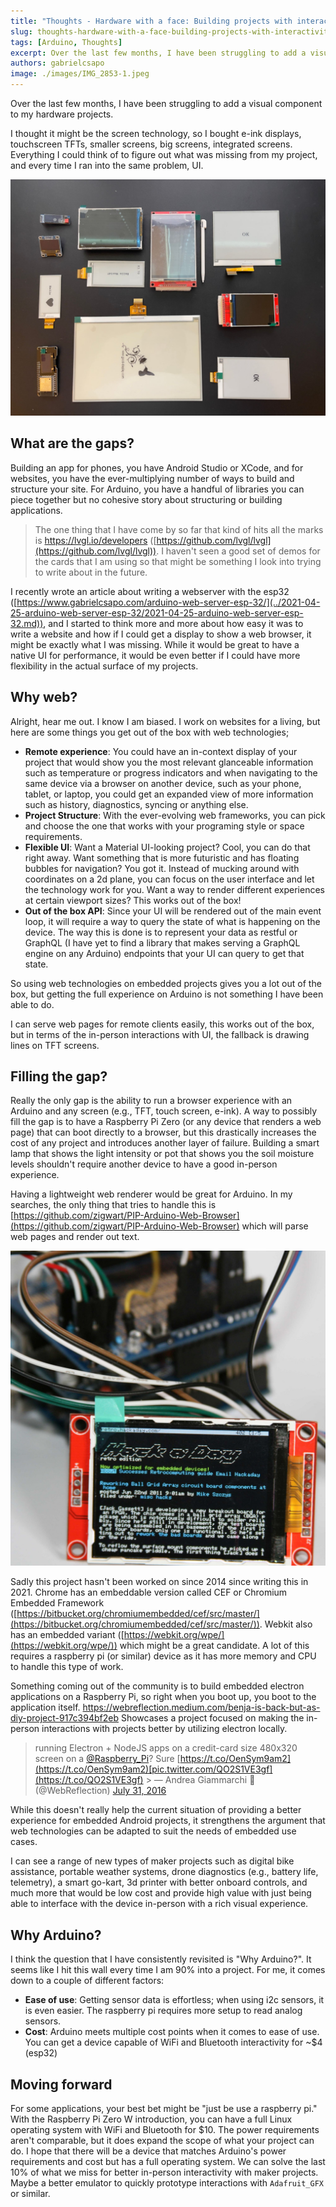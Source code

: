 ```yaml
---
title: "Thoughts - Hardware with a face: Building projects with interactivity."
slug: thoughts-hardware-with-a-face-building-projects-with-interactivity
tags: [Arduino, Thoughts]
excerpt: Over the last few months, I have been struggling to add a visual component to my hardware projects.
authors: gabrielcsapo
image: ./images/IMG_2853-1.jpeg
---
```


Over the last few months, I have been struggling to add a visual component to my hardware projects.

I thought it might be the screen technology, so I bought e-ink displays, touchscreen TFTs, smaller screens, big screens, integrated screens. Everything I could think of to figure out what was missing from my project, and every time I ran into the same problem, UI.

<!-- truncate -->

![Some of the displays I have played around with.](./images/IMG_2853-1.jpeg)

## What are the gaps?

Building an app for phones, you have Android Studio or XCode, and for websites, you have the ever-multiplying number of ways to build and structure your site. For Arduino, you have a handful of libraries you can piece together but no cohesive story about structuring or building applications.

> The one thing that I have come by so far that kind of hits all the marks is <https://lvgl.io/developers> ([https://github.com/lvgl/lvgl](https://github.com/lvgl/lvgl)). I haven't seen a good set of demos for the cards that I am using so that might be something I look into trying to write about in the future.

I recently wrote an article about writing a webserver with the esp32 ([https://www.gabrielcsapo.com/arduino-web-server-esp-32/](../2021-04-25-arduino-web-server-esp-32/2021-04-25-arduino-web-server-esp-32.md)), and I started to think more and more about how easy it was to write a website and how if I could get a display to show a web browser, it might be exactly what I was missing. While it would be great to have a native UI for performance, it would be even better if I could have more flexibility in the actual surface of my projects.

## Why web?

Alright, hear me out. I know I am biased. I work on websites for a living, but here are some things you get out of the box with web technologies;

- **Remote experience**: You could have an in-context display of your project that would show you the most relevant glanceable information such as temperature or progress indicators and when navigating to the same device via a browser on another device, such as your phone, tablet, or laptop, you could get an expanded view of more information such as history, diagnostics, syncing or anything else.
- **Project Structure**: With the ever-evolving web frameworks, you can pick and choose the one that works with your programing style or space requirements.
- **Flexible UI**: Want a Material UI-looking project? Cool, you can do that right away. Want something that is more futuristic and has floating bubbles for navigation? You got it. Instead of mucking around with coordinates on a 2d plane, you can focus on the user interface and let the technology work for you. Want a way to render different experiences at certain viewport sizes? This works out of the box!
- **Out of the box API**: Since your UI will be rendered out of the main event loop, it will require a way to query the state of what is happening on the device. The way this is done is to represent your data as restful or GraphQL (I have yet to find a library that makes serving a GraphQL engine on any Arduino) endpoints that your UI can query to get that state.

So using web technologies on embedded projects gives you a lot out of the box, but getting the full experience on Arduino is not something I have been able to do.

I can serve web pages for remote clients easily, this works out of the box, but in terms of the in-person interactions with UI, the fallback is drawing lines on TFT screens.

## Filling the gap?

Really the only gap is the ability to run a browser experience with an Arduino and any screen (e.g., TFT, touch screen, e-ink). A way to possibly fill the gap is to have a Raspberry Pi Zero (or any device that renders a web page) that can boot directly to a browser, but this drastically increases the cost of any project and introduces another layer of failure. Building a smart lamp that shows the light intensity or pot that shows you the soil moisture levels shouldn't require another device to have a good in-person experience.

Having a lightweight web renderer would be great for Arduino. In my searches, the only thing that tries to handle this is [https://github.com/zigwart/PIP-Arduino-Web-Browser](https://github.com/zigwart/PIP-Arduino-Web-Browser) which will parse web pages and render out text.

![This is an example of what is rendered when using PIP-Arduino-Web-Browser. For more details, visit the source at <https://hackaday.io/project/3116-pip-arduino-web-browser>.](./images/925351412462195167-1.jpeg)

Sadly this project hasn't been worked on since 2014 since writing this in 2021. Chrome has an embeddable version called CEF or Chromium Embedded Framework ([https://bitbucket.org/chromiumembedded/cef/src/master/](https://bitbucket.org/chromiumembedded/cef/src/master/)). Webkit also has an embedded variant ([https://webkit.org/wpe/](https://webkit.org/wpe/)) which might be a great candidate. A lot of this requires a raspberry pi (or similar) device as it has more memory and CPU to handle this type of work.

Something coming out of the community is to build embedded electron applications on a Raspberry Pi, so right when you boot up, you boot to the application itself. <https://webreflection.medium.com/benja-is-back-but-as-diy-project-917c394bf2eb> Showcases a project focused on making the in-person interactions with projects better by utilizing electron locally.

> running Electron + NodeJS apps on a credit-card size 480x320 screen on a [@Raspberry_Pi](https://twitter.com/Raspberry_Pi?ref_src=twsrc%5Etfw)? Sure [https://t.co/OenSym9am2](https://t.co/OenSym9am2)[pic.twitter.com/QO2S1VE3gf](https://t.co/QO2S1VE3gf) > &mdash; Andrea Giammarchi 🍥 (@WebReflection) [July 31, 2016](https://twitter.com/WebReflection/status/759868175534157824?ref_src=twsrc%5Etfw)

While this doesn't really help the current situation of providing a better experience for embedded Android projects, it strengthens the argument that web technologies can be adapted to suit the needs of embedded use cases.

I can see a range of new types of maker projects such as digital bike assistance, portable weather systems, drone diagnostics (e.g., battery life, telemetry), a smart go-kart, 3d printer with better onboard controls, and much more that would be low cost and provide high value with just being able to interface with the device in-person with a rich visual experience.

## Why Arduino?

I think the question that I have consistently revisited is "Why Arduino?". It seems like I hit this wall every time I am 90% into a project. For me, it comes down to a couple of different factors:

- **Ease of use**: Getting sensor data is effortless; when using i2c sensors, it is even easier. The raspberry pi requires more setup to read analog sensors.
- **Cost**: Arduino meets multiple cost points when it comes to ease of use. You can get a device capable of WiFi and Bluetooth interactivity for ~$4 (esp32)

## Moving forward

For some applications, your best bet might be "just be use a raspberry pi." With the Raspberry Pi Zero W introduction, you can have a full Linux operating system with WiFi and Bluetooth for $10. The power requirements aren't comparable, but it does expand the scope of what your project can do. I hope that there will be a device that matches Arduino's power requirements and cost but has a full operating system. We can solve the last 10% of what we miss for better in-person interactivity with maker projects. Maybe a better emulator to quickly prototype interactions with `Adafruit_GFX` or similar.
